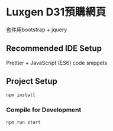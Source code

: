 
# Luxgen D31預購網頁

套件用bootstrap + jquery

## Recommended IDE Setup

Prettier + JavaScript (ES6) code snippets

## Project Setup

```sh
npm install
```

### Compile for Development

```sh
npm run start
```